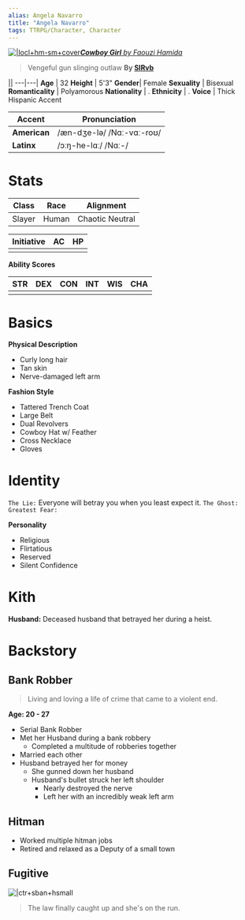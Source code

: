 ```yaml
---
alias: Angela Navarro
title: "Angela Navarro"
tags: TTRPG/Character, Character
---
```


[![|locl+hm-sm+cover](https://cdnb.artstation.com/p/assets/images/images/004/035/615/large/faouzi-hamida-compo-cowboygirl.jpg?1479709066)](https://faz.artstation.com/projects/DN89)<i id=left>[**Cowboy Girl** by *Faouzi Hamida*](https://faz.artstation.com/projects/DN89)</i>

> Vengeful gun slinging outlaw
> **By [SlRvb](SlRvb.md)**

||
---|---|
**Age**	 | 32 
**Height** | 5'3" 
**Gender**| Female 
**Sexuality** | Bisexual 
**Romanticality** | Polyamorous 
**Nationality** | . 
**Ethnicity** | . 
**Voice** | Thick Hispanic Accent

Accent | Pronunciation |
--------|---------------|
**American** | /æn-dʒe-lə/ /Nɑː-vɑː-roʊ/ |
**Latinx** | /ɔːŋ-he-lɑː/ /Nɑː-/ |

# Stats

Class | Race | Alignment |
:-----:|:-----:|:----------:|
Slayer | Human | Chaotic Neutral |

Initiative | AC | HP |
:--------:|:---:|:---:|
|||

**Ability Scores**

STR | DEX | CON | INT | WIS | CHA |
:----:|:----:|:----:|:----:|:----:|:-----:|
||||||

# Basics
 
**Physical Description**
- Curly long hair
- Tan skin
- Nerve-damaged left arm


**Fashion Style**
- Tattered Trench Coat
- Large Belt
- Dual Revolvers
- Cowboy Hat w/ Feather
- Cross Necklace
- Gloves


# Identity
`The Lie:` Everyone will betray you when you least expect it.
`The Ghost:` 
`Greatest Fear:`

**Personality**
- Religious
- Flirtatious
- Reserved
- Silent Confidence


<!--
###### Motivations



#### Strengths
- 

#### Weaknesses
- 
-->

# Kith
**Husband:** Deceased husband that betrayed her during a heist.


# Backstory
## Bank Robber
> Living and loving a life of crime that came to a violent end.

**Age: 20 - 27**

- Serial Bank Robber
- Met her Husband during a bank robbery
	- Completed a multitude of robberies together
- Married each other
- Husband betrayed her for money
	- She gunned down her husband
	- Husband's bullet struck her left shoulder
		- Nearly destroyed the nerve
		- Left her with an incredibly weak left arm

## Hitman
- Worked multiple hitman jobs
- Retired and relaxed as a Deputy of a small town

## Fugitive
![|ctr+sban+hsmall](https://i.pinimg.com/originals/b7/1c/73/b71c7386a6ccdaf2689587b9b9185779.gif)
> The law finally caught up and she's on the run.

